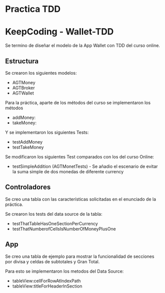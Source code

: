 # Practica TDD
# KeepCoding - Wallet-TDD

Se termino de diseñar el modelo de la App Wallet con TDD del curso online.

## Estructura

Se crearon los siguientes modelos:

* AGTMoney
* AGTBroker
* AGTWallet

Para la práctica, aparte de los métodos del curso se implementaron los métodos

* addMoney:
* takeMoney:

Y se implementaron los siguientes Tests:

* testAddMoney
* testTakeMoney

Se modificaron los siguientes Test comparados con los del curso Online:

* testSimpleAddition (AGTMonetTests) - Se añadio el escenario de evitar la suma simple de dos monedas de diferente currency


## Controladores

Se creo una tabla con las características solicitadas en el enunciado de la práctica.

Se crearon los tests del data source de la tabla:

* testThatTableHasOneSectionPerCurrency
* testThatNumberofCellsIsNumberOfMoneyPlusOne

## App

Se creo una tabla de ejemplo para mostrar la funcionalidad de secciones por divisa y celdas de subtotales y Gran Total.

Para esto se implementaron los metodos del Data Source:

* tableView:cellForRowAtIndexPath
* tableView:titleForHeaderInSection
